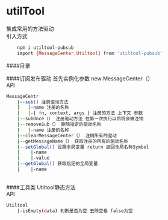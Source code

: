 # utilTool
集成常用的方法驱动<br/>
引入方式<br/>
``` bash
    npm i utiltool-pubsub
    import {MessageCenter,Utiltool} from 'utiltool-pubsub'
```
####目录

####订阅发布驱动
首先实例化参数 new MessageCenter（）<br/>
API<br>
``` bash
MessageCentr
    |--sub() 注册驱动方法
    |   |-name 注册的名称 
    |   |-{ fn, context, args } 注册的方法 上下文 参数
    |--subOnce（） 注册驱动方法 在第一次执行以后将会被注销
    |--removeSub（） 删除指定的驱动名称
    |   |-name 注册的名称
    |--clearMessageCenter（） 注销所有的驱动
    |--getMessageName（） 获取注册的所有的驱动名称
    |--setGlobal() 设置全局变量 return 返回全局名称Symbol
    |    |-name
    |    |-value   
    |--getGlobal() 获取指定的全局变量
    |    |-name
      
```
####工具类
Utiltool静态方法<br>
API<br>
```bash
Utiltool
    |-isEmpty(data) 判断是否为空 去除空格 false为空
```
